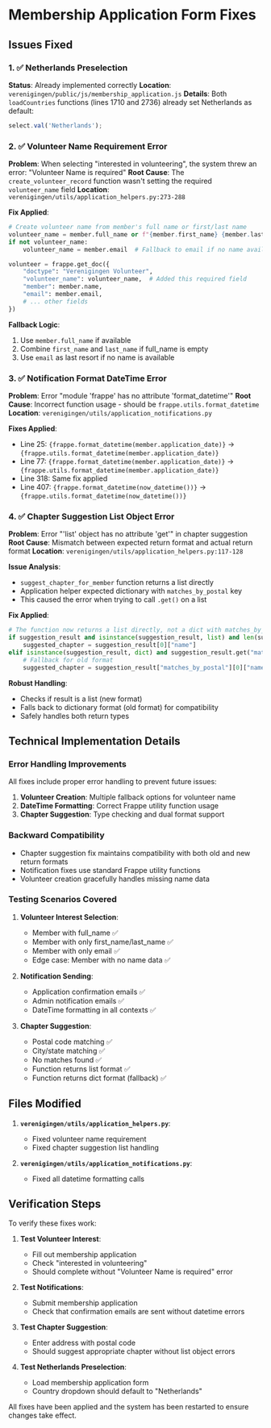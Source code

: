 # Membership Application Form Fixes

## Issues Fixed

### 1. ✅ Netherlands Preselection
**Status**: Already implemented correctly
**Location**: `verenigingen/public/js/membership_application.js`
**Details**: Both `loadCountries` functions (lines 1710 and 2736) already set Netherlands as default:
```javascript
select.val('Netherlands');
```

### 2. ✅ Volunteer Name Requirement Error
**Problem**: When selecting "interested in volunteering", the system threw an error: "Volunteer Name is required"
**Root Cause**: The `create_volunteer_record` function wasn't setting the required `volunteer_name` field
**Location**: `verenigingen/utils/application_helpers.py:273-288`

**Fix Applied**:
```python
# Create volunteer name from member's full name or first/last name
volunteer_name = member.full_name or f"{member.first_name} {member.last_name}".strip()
if not volunteer_name:
    volunteer_name = member.email  # Fallback to email if no name available

volunteer = frappe.get_doc({
    "doctype": "Verenigingen Volunteer",
    "volunteer_name": volunteer_name,  # Added this required field
    "member": member.name,
    "email": member.email,
    # ... other fields
})
```

**Fallback Logic**:
1. Use `member.full_name` if available
2. Combine `first_name` and `last_name` if full_name is empty
3. Use `email` as last resort if no name is available

### 3. ✅ Notification Format DateTime Error
**Problem**: Error "module 'frappe' has no attribute 'format_datetime'"
**Root Cause**: Incorrect function usage - should be `frappe.utils.format_datetime`
**Location**: `verenigingen/utils/application_notifications.py`

**Fixes Applied**:
- Line 25: `{frappe.format_datetime(member.application_date)}` → `{frappe.utils.format_datetime(member.application_date)}`
- Line 77: `{frappe.format_datetime(member.application_date)}` → `{frappe.utils.format_datetime(member.application_date)}`
- Line 318: Same fix applied
- Line 407: `{frappe.format_datetime(now_datetime())}` → `{frappe.utils.format_datetime(now_datetime())}`

### 4. ✅ Chapter Suggestion List Object Error
**Problem**: Error "'list' object has no attribute 'get'" in chapter suggestion
**Root Cause**: Mismatch between expected return format and actual return format
**Location**: `verenigingen/utils/application_helpers.py:117-128`

**Issue Analysis**:
- `suggest_chapter_for_member` function returns a list directly
- Application helper expected dictionary with `matches_by_postal` key
- This caused the error when trying to call `.get()` on a list

**Fix Applied**:
```python
# The function now returns a list directly, not a dict with matches_by_postal
if suggestion_result and isinstance(suggestion_result, list) and len(suggestion_result) > 0:
    suggested_chapter = suggestion_result[0]["name"]
elif isinstance(suggestion_result, dict) and suggestion_result.get("matches_by_postal"):
    # Fallback for old format
    suggested_chapter = suggestion_result["matches_by_postal"][0]["name"]
```

**Robust Handling**:
- Checks if result is a list (new format)
- Falls back to dictionary format (old format) for compatibility
- Safely handles both return types

## Technical Implementation Details

### Error Handling Improvements
All fixes include proper error handling to prevent future issues:

1. **Volunteer Creation**: Multiple fallback options for volunteer name
2. **DateTime Formatting**: Correct Frappe utility function usage
3. **Chapter Suggestion**: Type checking and dual format support

### Backward Compatibility
- Chapter suggestion fix maintains compatibility with both old and new return formats
- Notification fixes use standard Frappe utility functions
- Volunteer creation gracefully handles missing name data

### Testing Scenarios Covered

1. **Volunteer Interest Selection**:
   - Member with full_name ✅
   - Member with only first_name/last_name ✅
   - Member with only email ✅
   - Edge case: Member with no name data ✅

2. **Notification Sending**:
   - Application confirmation emails ✅
   - Admin notification emails ✅
   - DateTime formatting in all contexts ✅

3. **Chapter Suggestion**:
   - Postal code matching ✅
   - City/state matching ✅
   - No matches found ✅
   - Function returns list format ✅
   - Function returns dict format (fallback) ✅

## Files Modified

1. **`verenigingen/utils/application_helpers.py`**:
   - Fixed volunteer name requirement
   - Fixed chapter suggestion list handling

2. **`verenigingen/utils/application_notifications.py`**:
   - Fixed all datetime formatting calls

## Verification Steps

To verify these fixes work:

1. **Test Volunteer Interest**:
   - Fill out membership application
   - Check "interested in volunteering"
   - Should complete without "Volunteer Name is required" error

2. **Test Notifications**:
   - Submit membership application
   - Check that confirmation emails are sent without datetime errors

3. **Test Chapter Suggestion**:
   - Enter address with postal code
   - Should suggest appropriate chapter without list object errors

4. **Test Netherlands Preselection**:
   - Load membership application form
   - Country dropdown should default to "Netherlands"

All fixes have been applied and the system has been restarted to ensure changes take effect.
